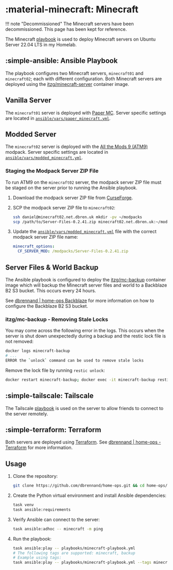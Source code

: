 # :material-minecraft: Minecraft

!!! note "Decommissioned"
    The Minecraft servers have been decommissioned. This page has been kept for reference.

The Minecraft [playbook](https://github.com/dbrennand/home-ops/blob/dev/ansible/playbooks/minecraft-playbook.yml) is used to deploy Minecraft servers on Ubuntu Server 22.04 LTS in my Homelab.

## :simple-ansible: Ansible Playbook

The playbook configures two Minecraft servers, `minecraft01` and `minecraft02`; each with different configuration. Both Minecraft servers are deployed using the [itzg/minecraft-server](https://github.com/itzg/docker-minecraft-server) container image.

## Vanilla Server

The `minecraft01` server is deployed with [Paper MC](https://papermc.io/). Server specific settings are located in [`ansible/vars/paper_minecraft.yml`](https://github.com/dbrennand/home-ops/blob/dev/ansible/vars/paper_minecraft.yml).

## Modded Server

The `minecraft02` server is deployed with the [All the Mods 9 (ATM9)](https://www.curseforge.com/minecraft/modpacks/all-the-mods-9) modpack. Server specific settings are located in [`ansible/vars/modded_minecraft.yml`](https://github.com/dbrennand/home-ops/blob/dev/ansible/vars/modded_minecraft.yml).

### Staging the Modpack Server ZIP File

To run ATM9 on the `minecraft02` server, the modpack server ZIP file must be staged on the server prior to running the Ansible playbook.

1. Download the modpack server ZIP file from [CurseForge](https://www.curseforge.com/minecraft/modpacks/all-the-mods-9/files/5125809/additional-files).

2. SCP the modpack server ZIP file to `minecraft02`:

    ```bash
    ssh daniel@minecraft02.net.dbren.uk mkdir -pv ~/modpacks
    scp /path/to/Server-Files-0.2.41.zip minecraft02.net.dbren.uk:~/modpacks/
    ```

3. Update the [`ansible/vars/modded_minecraft.yml`](https://github.com/dbrennand/home-ops/blob/dev/ansible/vars/modded_minecraft.yml) file with the correct modpack server ZIP file name:

    ```yaml
    minecraft_options:
      CF_SERVER_MOD: /modpacks/Server-Files-0.2.41.zip
    ```

## Server Files & World Backup

The Ansible playbook is configured to deploy the [itzg/mc-backup](https://github.com/itzg/docker-mc-backup) container image which will backup the Minecraft server files and world to a Backblaze B2 S3 bucket. This occurs every 24 hours.

See [dbrennand | home-ops Backblaze](https://homeops.danielbrennand.com/infrastructure/backblaze/) for more information on how to configure the Backblaze B2 S3 bucket.

### itzg/mc-backup - Removing Stale Locks

You may come across the following error in the logs. This occurs when the server is shut down unexpectedly during a backup and the restic lock file is not removed:

```bash
docker logs minecraft-backup
# ...
ERROR the `unlock` command can be used to remove stale locks
```

Remove the lock file by running `restic unlock`:

```bash
docker restart minecraft-backup; docker exec -it minecraft-backup restic -r b2:<bucket name> unlock
```

## :simple-tailscale: Tailscale

The Tailscale [playbook](https://homeops.danielbrennand.com/ansible/tailscale/) is used on the server to allow friends to connect to the server remotely.

## :simple-terraform: Terraform

Both servers are deployed using [Terraform](https://www.terraform.io/). See [dbrennand | home-ops - Terraform](https://homeops.danielbrennand.com/infrastructure/terraform/) for more information.

## Usage

1. Clone the repository:

    ```bash
    git clone https://github.com/dbrennand/home-ops.git && cd home-ops/ansible
    ```

2. Create the Python virtual environment and install Ansible dependencies:

    ```bash
    task venv
    task ansible:requirements
    ```

3. Verify Ansible can connect to the server:

    ```bash
    task ansible:adhoc -- minecraft -m ping
    ```

4. Run the playbook:

    ```bash
    task ansible:play -- playbooks/minecraft-playbook.yml
    # The following tags are supported: minecraft, backup
    # Example using tags:
    task ansible:play -- playbooks/minecraft-playbook.yml --tags minecraft
    ```
